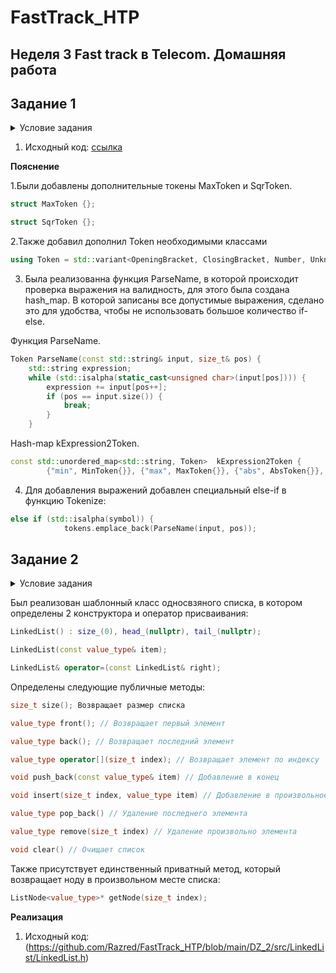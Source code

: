 # FastTrack_HTP

## Неделя 3 Fast track в Telecom. Домашняя работа 


## Задание 1


<details>
  <summary>Условие задания</summary>

Задание 1 (15 баллов): на основании кода с вебинара (файл лежит здесь: https://phoenixcs.notion.site/16-04-24-43659f3faac347c0ad1b6efaa85e54ca?pvs=4) 
1. Дополнить решение токенами: max, sqr
2. Добавить все необходимые классы в определение Token
3. Реализовать ParseName, который читает последовательность букв и возвращает токен соответствующей функции или UnknownToken
4. Закончить Tokenize

</details>

1. Исходный код: [ссылка](https://github.com/Razred/FastTrack_HTP/tree/main/DZ_2/src)



**Пояснение**

1.Были добавлены дополнительные токены MaxToken и SqrToken.

```cpp
struct MaxToken {};

struct SqrToken {};
```

2.Также добавил дополнил Token необходимыми классами

```cpp
using Token = std::variant<OpeningBracket, ClosingBracket, Number, UnknownToken, MinToken, AbsToken, Plus, Minus, Multiply, Divide, Modulo, MaxToken, SqrToken>;

```

3. Была реализованна функция ParseName, в которой происходит проверка выражения на валидность, для этого была создана hash_map. В которой записаны все допустимые выражения, сделано это для удобства, чтобы не использовать большое количество if-else.

Функция ParseName.
```cpp
Token ParseName(const std::string& input, size_t& pos) {
    std::string expression;
    while (std::isalpha(static_cast<unsigned char>(input[pos]))) {
        expression += input[pos++];
        if (pos == input.size()) {
            break;
        }
    }
```
Hash-map kExpression2Token.
```cpp
const std::unordered_map<std::string, Token>  kExpression2Token {
        {"min", MinToken{}}, {"max", MaxToken{}}, {"abs", AbsToken{}}, {"sqr", SqrToken{}}};
```

4. Для добавления выражений добавлен специальный else-if в функцию Tokenize:
```cpp
else if (std::isalpha(symbol)) {
            tokens.emplace_back(ParseName(input, pos));
```


## Задание 2

<details>
  <summary>Условие задания</summary>

Задание 2 (30 баллов): Напишите библиотеку, реализующую шаблонный класс для односвязного списка с поддержкой операций вставки, удаления и поиска заданного элемента.

</details>

Был реализован шаблонный класс односвзяного списка, в котором определены 2 конструктора и оператор присваивания:

```cpp
LinkedList() : size_(0), head_(nullptr), tail_(nullptr);

LinkedList(const value_type& item);

LinkedList& operator=(const LinkedList& right);
```

Определены следующие публичные методы:
```cpp
size_t size(); Возвращает размер списка

value_type front(); // Возвращает первый элемент

value_type back(); // Возвращает последний элемент

value_type operator[](size_t index); // Возвращает элемент по индексу

void push_back(const value_type& item) // Добавление в конец

void insert(size_t index, value_type item) // Добавление в произвольное место

value_type pop_back() // Удаление последнего элемента

value_type remove(size_t index) // Удаление произвольно элемента

void clear() // Очищает список
```

Также присутствует единственный приватный метод, который возвращает ноду в произвольном месте списка:
```cpp
ListNode<value_type>* getNode(size_t index);
```


**Реализация**

1. Исходный код: (https://github.com/Razred/FastTrack_HTP/blob/main/DZ_2/src/LinkedList/LinkedList.h)
